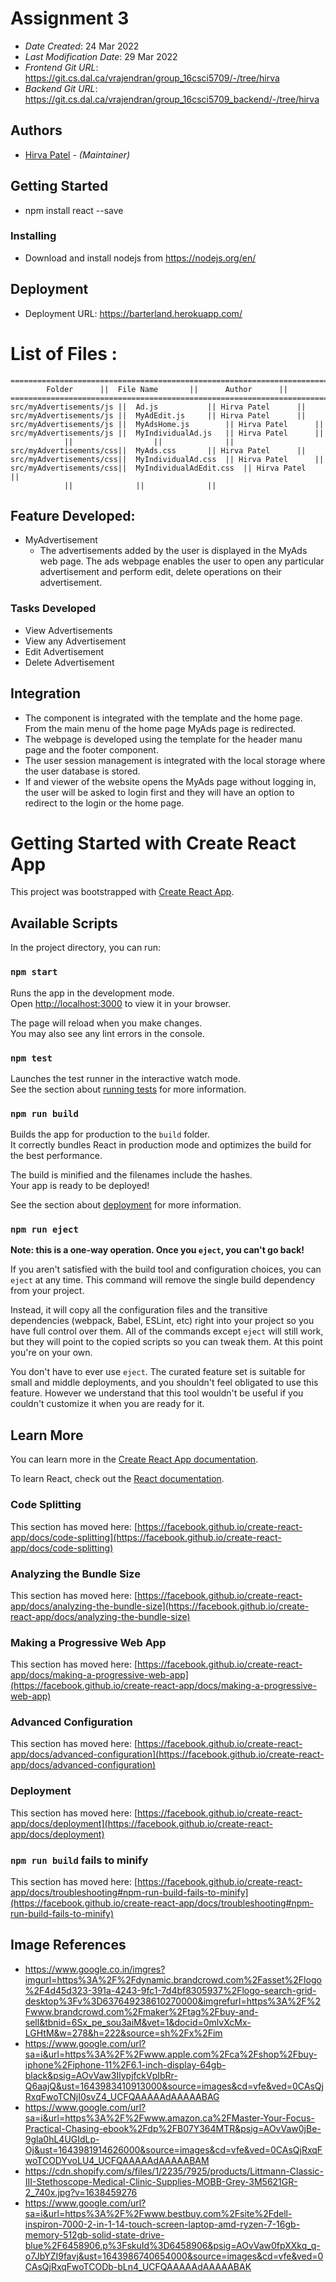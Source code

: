 # Assignment 3

- _Date Created_: 24 Mar 2022
- _Last Modification Date_: 29 Mar 2022
- _Frontend Git URL_: https://git.cs.dal.ca/vrajendran/group_16csci5709/-/tree/hirva
- _Backend Git URL_: https://git.cs.dal.ca/vrajendran/group_16csci5709_backend/-/tree/hirva

## Authors

- [Hirva Patel](hirva.patel@dal.ca) - _(Maintainer)_

## Getting Started

- npm install react --save

### Installing

- Download and install nodejs from https://nodejs.org/en/

## Deployment

- Deployment URL: https://barterland.herokuapp.com/

# List of Files :

    ====================================================================================
            Folder		||	File Name		||      Author		||
    ====================================================================================
    src/myAdvertisements/js ||	Ad.js			|| Hirva Patel		||
    src/myAdvertisements/js ||	MyAdEdit.js	 	|| Hirva Patel		||
    src/myAdvertisements/js	||	MyAdsHome.js 		|| Hirva Patel		||
    src/myAdvertisements/js ||	MyIndividualAd.js	|| Hirva Patel		||
    			|| 		        	|| 		    	||
    src/myAdvertisements/css||	MyAds.css		|| Hirva Patel		||
    src/myAdvertisements/css||	MyIndividualAd.css	|| Hirva Patel		||
    src/myAdvertisements/css||	MyIndividualAdEdit.css	|| Hirva Patel		||
    			|| 				|| 		     	||

## Feature Developed:

- MyAdvertisement
  - The advertisements added by the user is displayed in the MyAds web page. The ads webpage enables the user to open any particular advertisement and perform edit, delete operations on their advertisement.

### Tasks Developed

- View Advertisements
- View any Advertisement
- Edit Advertisement
- Delete Advertisement

## Integration

- The component is integrated with the template and the home page. From the main menu of the home page MyAds page is redirected.
- The webpage is developed using the template for the header manu page and the footer component.
- The user session management is integrated with the local storage where the user database is stored.
- If and viewer of the website opens the MyAds page without logging in, the user will be asked to login first and they will have an option to redirect to the login or the home page.

# Getting Started with Create React App

This project was bootstrapped with [Create React App](https://github.com/facebook/create-react-app).

## Available Scripts

In the project directory, you can run:

### `npm start`

Runs the app in the development mode.\
Open [http://localhost:3000](http://localhost:3000) to view it in your browser.

The page will reload when you make changes.\
You may also see any lint errors in the console.

### `npm test`

Launches the test runner in the interactive watch mode.\
See the section about [running tests](https://facebook.github.io/create-react-app/docs/running-tests) for more information.

### `npm run build`

Builds the app for production to the `build` folder.\
It correctly bundles React in production mode and optimizes the build for the best performance.

The build is minified and the filenames include the hashes.\
Your app is ready to be deployed!

See the section about [deployment](https://facebook.github.io/create-react-app/docs/deployment) for more information.

### `npm run eject`

**Note: this is a one-way operation. Once you `eject`, you can't go back!**

If you aren't satisfied with the build tool and configuration choices, you can `eject` at any time. This command will remove the single build dependency from your project.

Instead, it will copy all the configuration files and the transitive dependencies (webpack, Babel, ESLint, etc) right into your project so you have full control over them. All of the commands except `eject` will still work, but they will point to the copied scripts so you can tweak them. At this point you're on your own.

You don't have to ever use `eject`. The curated feature set is suitable for small and middle deployments, and you shouldn't feel obligated to use this feature. However we understand that this tool wouldn't be useful if you couldn't customize it when you are ready for it.

## Learn More

You can learn more in the [Create React App documentation](https://facebook.github.io/create-react-app/docs/getting-started).

To learn React, check out the [React documentation](https://reactjs.org/).

### Code Splitting

This section has moved here: [https://facebook.github.io/create-react-app/docs/code-splitting](https://facebook.github.io/create-react-app/docs/code-splitting)

### Analyzing the Bundle Size

This section has moved here: [https://facebook.github.io/create-react-app/docs/analyzing-the-bundle-size](https://facebook.github.io/create-react-app/docs/analyzing-the-bundle-size)

### Making a Progressive Web App

This section has moved here: [https://facebook.github.io/create-react-app/docs/making-a-progressive-web-app](https://facebook.github.io/create-react-app/docs/making-a-progressive-web-app)

### Advanced Configuration

This section has moved here: [https://facebook.github.io/create-react-app/docs/advanced-configuration](https://facebook.github.io/create-react-app/docs/advanced-configuration)

### Deployment

This section has moved here: [https://facebook.github.io/create-react-app/docs/deployment](https://facebook.github.io/create-react-app/docs/deployment)

### `npm run build` fails to minify

This section has moved here: [https://facebook.github.io/create-react-app/docs/troubleshooting#npm-run-build-fails-to-minify](https://facebook.github.io/create-react-app/docs/troubleshooting#npm-run-build-fails-to-minify)

## Image References

- https://www.google.co.in/imgres?imgurl=https%3A%2F%2Fdynamic.brandcrowd.com%2Fasset%2Flogo%2F4d45d323-391a-4243-9fc1-7d4bf8305937%2Flogo-search-grid-desktop%3Fv%3D637649238610270000&imgrefurl=https%3A%2F%2Fwww.brandcrowd.com%2Fmaker%2Ftag%2Fbuy-and-sell&tbnid=6Sx_pe_sou3aiM&vet=1&docid=0mlvXcMx-LGHtM&w=278&h=222&source=sh%2Fx%2Fim
- https://www.google.com/url?sa=i&url=https%3A%2F%2Fwww.apple.com%2Fca%2Fshop%2Fbuy-iphone%2Fiphone-11%2F6.1-inch-display-64gb-black&psig=AOvVaw3IlypjfckVpIbRr-Q6aajQ&ust=1643983410913000&source=images&cd=vfe&ved=0CAsQjRxqFwoTCNjI0svZ4_UCFQAAAAAdAAAAABAG
- https://www.google.com/url?sa=i&url=https%3A%2F%2Fwww.amazon.ca%2FMaster-Your-Focus-Practical-Chasing-ebook%2Fdp%2FB07Y364MTR&psig=AOvVaw0jBe-9gla0hL4UGIdLp-Oj&ust=1643981914626000&source=images&cd=vfe&ved=0CAsQjRxqFwoTCODYvoLU4_UCFQAAAAAdAAAAABAM
- https://cdn.shopify.com/s/files/1/2235/7925/products/Littmann-Classic-III-Stethoscope-Medical-Clinic-Supplies-MOBB-Grey-3M5621GR-2_740x.jpg?v=1638459276
- https://www.google.com/url?sa=i&url=https%3A%2F%2Fwww.bestbuy.com%2Fsite%2Fdell-inspiron-7000-2-in-1-14-touch-screen-laptop-amd-ryzen-7-16gb-memory-512gb-solid-state-drive-blue%2F6458906.p%3FskuId%3D6458906&psig=AOvVaw0fpXXkq_q-o7JbYZI9favj&ust=1643986740654000&source=images&cd=vfe&ved=0CAsQjRxqFwoTCODb-bLn4_UCFQAAAAAdAAAAABAK

